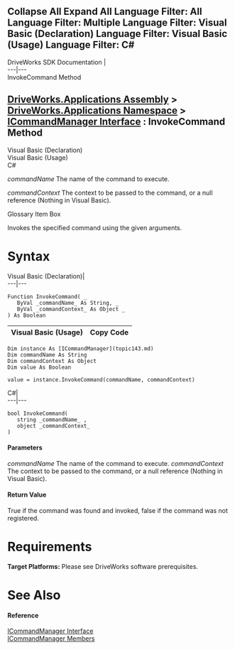 Collapse All Expand All Language Filter: All  Language Filter: Multiple  Language Filter: Visual Basic (Declaration) Language Filter: Visual Basic (Usage) Language Filter: C#  
---  
DriveWorks SDK Documentation  |   
---|---  
InvokeCommand Method   
  
[DriveWorks.Applications Assembly](topic13.md) > [DriveWorks.Applications Namespace](topic16.md) > [ICommandManager Interface](topic143.md) : InvokeCommand Method  
---  
  
Visual Basic (Declaration)    
Visual Basic (Usage)    
C# 

_commandName_
    The name of the command to execute.

_commandContext_
    The context to be passed to the command, or a null reference (Nothing in Visual Basic).

Glossary Item Box

Invokes the specified command using the given arguments. 

# Syntax

Visual Basic (Declaration)|   
---|---  
      
    
    Function InvokeCommand( _
       ByVal _commandName_ As String, _
       ByVal _commandContext_ As Object _
    ) As Boolean  
  
Visual Basic (Usage)| Copy Code  
---|---  
      
    
    Dim instance As [ICommandManager](topic143.md)
    Dim commandName As String
    Dim commandContext As Object
    Dim value As Boolean
     
    value = instance.InvokeCommand(commandName, commandContext)  
  
C#|   
---|---  
      
    
    bool InvokeCommand( 
       string _commandName_ ,
       object _commandContext_
    )  
  
#### Parameters

 _commandName_
    The name of the command to execute.
_commandContext_
    The context to be passed to the command, or a null reference (Nothing in Visual Basic).

#### Return Value

True if the command was found and invoked, false if the command was not registered.

# Requirements

**Target Platforms:** Please see DriveWorks software prerequisites.

# See Also

#### Reference

[ICommandManager Interface](topic143.md)   
[ICommandManager Members](topic144.md)


